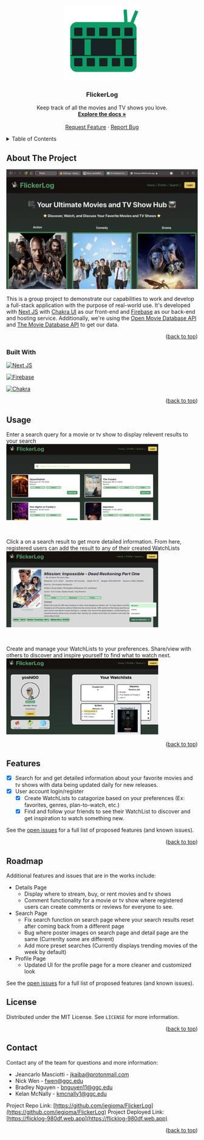 <!-- PROJECT LOGO -->
<br />
<div align="center">
  <a href="https://github.com/jegioma/FlickerLog">
    <img src="/public/flLogo.png" alt="Logo" width="200" height="200">
  </a>

<h3 align="center">FlickerLog</h3>

  <p align="center">
    Keep track of all the movies and TV shows you love.
    <br />
    <a href="https://github.com/jegioma/FlickerLog"><strong>Explore the docs »</strong></a>
    <br />
    <br />
    <a href="https://github.com/jegioma/FlickerLog/issues">Request Feature</a>
    ·
    <a href="https://github.com/jegioma/FlickerLog/issues">Report Bug</a>
  </p>
</div>



<!-- TABLE OF CONTENTS -->
<details>
  <summary>Table of Contents</summary>
  <ol>
    <li>
      <a href="#about-the-project">About The Project</a>
      <ul>
        <li><a href="#built-with">Built With</a></li>
      </ul>
    </li>
    <li><a href="#usage">Usage</a></li>
    <li><a href="#features">Features</a></li>
    <li><a href="#roadmap">Roadmap</a></li>
    <li><a href="#license">License</a></li>
    <li><a href="#contact">Contact</a></li>
  </ol>
</details>



<!-- ABOUT THE PROJECT -->
## About The Project

<img src="/public/landingPage.png" />

This is a group project to demonstrate our capabilities to work and develop a full-stack application with the purpose of real-world use. It's developed with [Next JS](https://nextjs.org) with [Chakra UI](https://chakra-ui.com) as our front-end and [Firebase](https://firebase.google.com) as our back-end and hosting service. Additionally, we're using the [Open Movie Database API](http://www.omdbapi.com) and [The Movie Database API](https://developer.themoviedb.org/docs) to get our data. 

<p align="right">(<a href="#readme-top">back to top</a>)</p>



### Built With
[![Next JS](https://img.shields.io/badge/Next-black?style=for-the-badge&logo=next.js&logoColor=white)](https://nextjs.org)


[![Firebase](https://img.shields.io/badge/Firebase-039BE5?style=for-the-badge&logo=Firebase&logoColor=white)](https://firebase.google.com)

[![Chakra](https://img.shields.io/badge/chakra-%234ED1C5.svg?style=for-the-badge&logo=chakraui&logoColor=white)](https://chakra-ui.com)
<p align="right">(<a href="#readme-top">back to top</a>)</p>

## Usage

Enter a search query for a movie or tv show to display relevent results to your search <br/>
<img src='/public/search.png' width='400px' height='200px' />

<br/>

Click a on a search result to get more detailed information. From here, registered users can add the result to any of their created WatchLists <br/>
<img src='/public/details.png' width='400px' height='200px' />

<br />

Create and manage your WatchLists to your preferences. Share/view with others to discover and inspire yourself to find what to watch next. <br/>
<img src='/public/profile.png' width='400px' height='200px' />
<p align="right">(<a href="#readme-top">back to top</a>)</p>


<!-- ROADMAP -->
## Features

- [x] Search for and get detailed information about your favorite movies and tv shows with data being updated daily for new releases. 
- [x] User account login/register
    - [x] Create WatchLists to catagorize based on your preferences (Ex: favorites, genres, plan-to-watch, etc.) 
    - [x] Find and follow your friends to see their WatchList to discover and get inspiration to watch something new. 

See the [open issues](https://github.com/jegioma/FlickerLog/issues) for a full list of proposed features (and known issues).

<p align="right">(<a href="#readme-top">back to top</a>)</p>

## Roadmap
Additional features and issues that are in the works include:
- Details Page 
  - Display where to stream, buy, or rent movies and tv shows
  - Comment functionality for a movie or tv show where registered users can create comments or reviews for everyone to see. 
- Search Page
  - Fix search function on search page where your search results reset after coming back from a different page
  - Bug where poster images on search page and detail page are the same (Currenlty some are different)
  - Add more preset searches (Currently displays trending movies of the week by default)
- Profile Page
  - Updated UI for the profile page for a more cleaner and customized look

See the [open issues](https://github.com/jegioma/FlickerLog/issues) for a full list of proposed features (and known issues).

<!-- LICENSE -->
## License

Distributed under the MIT License. See `LICENSE` for more information.

<p align="right">(<a href="#readme-top">back to top</a>)</p>



<!-- CONTACT -->
## Contact
Contact any of the team for questions and more information:
- Jeancarlo Masciotti - jkaiba@protonmail.com
- Nick Wen - fwen@ggc.edu
- Bradley Nguyen - bnguyen11@ggc.edu
- Kelan McNally - kmcnally1@ggc.edu

Project  Repo Link: [https://github.com/jegioma/FlickerLog](https://github.com/jegioma/FlickerLog)
Project Deployed Link: [https://flicklog-980df.web.app](https://flicklog-980df.web.app)

<p align="right">(<a href="#readme-top">back to top</a>)</p>
